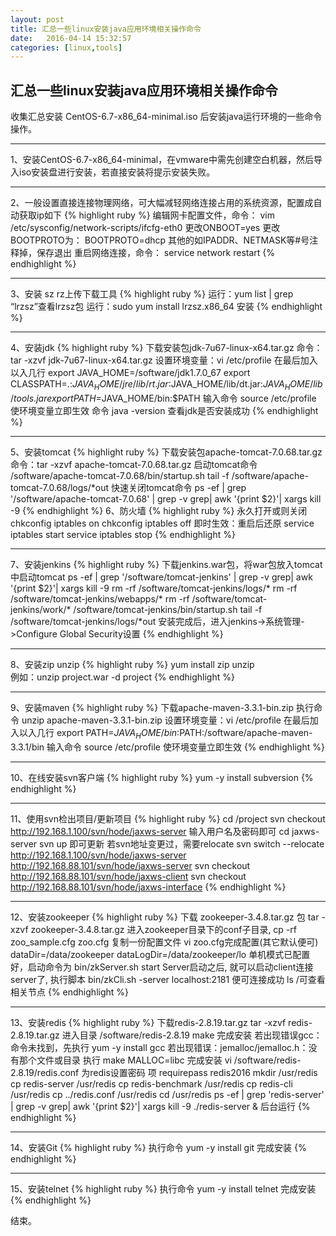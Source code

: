 ```yaml
---
layout: post
title: 汇总一些linux安装java应用环境相关操作命令
date:   2016-04-14 15:32:57
categories: [linux,tools]
---
```


## 汇总一些linux安装java应用环境相关操作命令

收集汇总安装 CentOS-6.7-x86_64-minimal.iso 后安装java运行环境的一些命令操作。

*****************
1、安装CentOS-6.7-x86_64-minimal，在vmware中需先创建空白机器，然后导入iso安装盘进行安装，若直接安装将提示安装失败。

*****************
2、一般设置直接连接物理网络，可大幅减轻网络连接占用的系统资源，配置成自动获取ip如下
{% highlight ruby %}
编辑网卡配置文件，命令： vim /etc/sysconfig/network-scripts/ifcfg-eth0
更改ONBOOT=yes
更改BOOTPROTO为：
BOOTPROTO=dhcp
其他的如IPADDR、NETMASK等#号注释掉，保存退出
重启网络连接，命令： service network restart
{% endhighlight %}
*****************
3、安装 sz rz上传下载工具
{% highlight ruby %}
运行：yum list | grep “lrzsz”查看lrzsz包
运行：sudo yum install lrzsz.x86_64 安装
{% endhighlight %}
	
*****************
4、安装jdk
{% highlight ruby %}
下载安装包jdk-7u67-linux-x64.tar.gz
命令：tar -xzvf jdk-7u67-linux-x64.tar.gz
设置环境变量：vi /etc/profile 在最后加入以入几行
export JAVA_HOME=/software/jdk1.7.0_67
export CLASSPATH=.:$JAVA_HOME/jre/lib/rt.jar:$JAVA_HOME/lib/dt.jar:$JAVA_HOME/lib/tools.jar
export PATH=$JAVA_HOME/bin:$PATH
输入命令 source /etc/profile 使环境变量立即生效
命令 java -version 查看jdk是否安装成功
{% endhighlight %}
*****************
5、安装tomcat
{% highlight ruby %}
下载安装包apache-tomcat-7.0.68.tar.gz
命令：tar -xzvf apache-tomcat-7.0.68.tar.gz
启动tomcat命令 
/software/apache-tomcat-7.0.68/bin/startup.sh
tail -f /software/apache-tomcat-7.0.68/logs/*out
快速关闭tomcat命令 
ps -ef | grep '/software/apache-tomcat-7.0.68' | grep -v grep| awk '{print $2}'| xargs kill -9
{% endhighlight %}
6、防火墙
{% highlight ruby %}
永久打开或则关闭
chkconfig iptables on 
chkconfig iptables off 
即时生效：重启后还原 
service iptables start 
service iptables stop 
{% endhighlight %}
*****************
7、安装jenkins
{% highlight ruby %}
下载jenkins.war包，将war包放入tomcat中启动tomcat
<Context path="" docBase="/software/tomcat-jenkins/jenkins.war" />
ps -ef | grep '/software/tomcat-jenkins' | grep -v grep| awk '{print $2}'| xargs kill -9
rm -rf /software/tomcat-jenkins/logs/*
rm -rf /software/tomcat-jenkins/webapps/*
rm -rf /software/tomcat-jenkins/work/*
/software/tomcat-jenkins/bin/startup.sh
tail -f /software/tomcat-jenkins/logs/*out
安装完成后，进入jenkins->系统管理->Configure Global Security设置
{% endhighlight %}
*****************
8、安装zip unzip
{% highlight ruby %}
yum install zip unzip  
例如：unzip project.war -d project
{% endhighlight %}
*****************
9、安装maven
{% highlight ruby %}
下载apache-maven-3.3.1-bin.zip
执行命令 unzip apache-maven-3.3.1-bin.zip
设置环境变量：vi /etc/profile 在最后加入以入几行
export PATH=$JAVA_HOME/bin:$PATH:/software/apache-maven-3.3.1/bin
输入命令 source /etc/profile 使环境变量立即生效
{% endhighlight %}
*****************
10、在线安装svn客户端
{% highlight ruby %}
yum -y install subversion
{% endhighlight %}
*****************	
11、使用svn检出项目/更新项目
{% highlight ruby %}
cd /project
svn checkout http://192.168.1.100/svn/hode/jaxws-server
输入用户名及密码即可
cd jaxws-server
svn up 即可更新
若svn地址变更过，需要relocate
svn switch --relocate http://192.168.1.100/svn/hode/jaxws-server http://192.168.88.101/svn/hode/jaxws-server
svn checkout http://192.168.88.101/svn/hode/jaxws-client
svn checkout http://192.168.88.101/svn/hode/jaxws-interface
{% endhighlight %}
*****************	
12、安装zookeeper
{% highlight ruby %}
下载 zookeeper-3.4.8.tar.gz 包
tar -xzvf zookeeper-3.4.8.tar.gz
进入zookeeper目录下的conf子目录, cp -rf zoo_sample.cfg  zoo.cfg 复制一份配置文件
vi zoo.cfg完成配置(其它默认便可)
dataDir=/data/zookeeper
dataLogDir=/data/zookeeper/lo
单机模式已配置好，启动命令为  bin/zkServer.sh start 
Server启动之后, 就可以启动client连接server了, 执行脚本
bin/zkCli.sh -server localhost:2181  便可连接成功
ls /可查看相关节点
{% endhighlight %}	
*****************	
13、安装redis
{% highlight ruby %}
下载redis-2.8.19.tar.gz
tar -xzvf redis-2.8.19.tar.gz
进入目录 /software/redis-2.8.19
make 完成安装
若出现错误gcc：命令未找到，先执行 yum -y install gcc
若出现错误：jemalloc/jemalloc.h：没有那个文件或目录 
执行 make MALLOC=libc 完成安装
vi /software/redis-2.8.19/redis.conf 为redis设置密码 项 requirepass redis2016
mkdir /usr/redis
cp redis-server /usr/redis
cp redis-benchmark /usr/redis
cp redis-cli /usr/redis
cp ../redis.conf /usr/redis
cd /usr/redis
ps -ef | grep 'redis-server' | grep -v grep| awk '{print $2}'| xargs kill -9
./redis-server & 后台运行
{% endhighlight %}
*****************	
14、安装Git
{% highlight ruby %}
执行命令 yum -y install git 完成安装
{% endhighlight %}
*****************	
15、安装telnet
{% highlight ruby %}
执行命令 yum -y install telnet 完成安装
{% endhighlight %}

结束。
